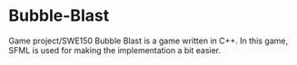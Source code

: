 # Bubble-Blast
Game project/SWE150
Bubble Blast is a game written in C++. In this game, SFML is used for making the implementation a bit easier.
